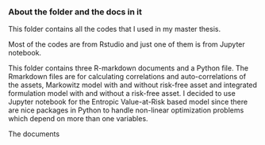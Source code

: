 ### About the folder and the docs in it
This folder contains all the codes that I used in my master thesis.

Most of the codes are from Rstudio and just one of them is from Jupyter notebook.

This folder contains three R-markdown documents and a Python file. The Rmarkdown files are for calculating correlations and auto-correlations of the assets, Markowitz model with and without risk-free asset and integrated formulation model with and without a risk-free asset. I decided to use Jupyter notebook for the Entropic Value-at-Risk based model since there are nice packages in Python to handle non-linear optimization problems which depend on more than one variables.

The documents 

